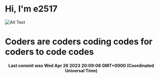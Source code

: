 # Hi, I'm e2517

![Alt Text](https://github.com/E2517/e2517/blob/master/images/background.gif)

# Coders are coders coding codes for coders to code codes

<h4 align="center">Last commit was Wed Apr 26 2023 20:09:08 GMT+0000 (Coordinated Universal Time)</h4>
